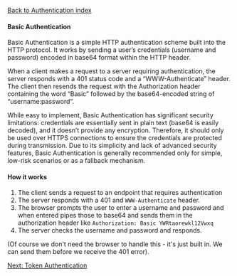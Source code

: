 [Back to Authentication index](06-authentication.md)

#### Basic Authentication

Basic Authentication is a simple HTTP authentication scheme built into the HTTP protocol. It works by sending a user’s credentials (username and password) encoded in base64 format within the HTTP header.

When a client makes a request to a server requiring authentication, the server responds with a 401 status code and a “WWW-Authenticate” header. The client then resends the request with the Authorization header containing the word “Basic” followed by the base64-encoded string of “username:password”.

While easy to implement, Basic Authentication has significant security limitations: credentials are essentially sent in plain text (base64 is easily decoded), and it doesn’t provide any encryption. Therefore, it should only be used over HTTPS connections to ensure the credentials are protected during transmission. Due to its simplicity and lack of advanced security features, Basic Authentication is generally recommended only for simple, low-risk scenarios or as a fallback mechanism.

#### How it works

1. The client sends a request to an endpoint that requires authentication
2. The server responds with a 401 and `WWW-Authenticate` header.
3. The browser prompts the user to enter a username and password and when entered pipes those to base64 and sends them in the authorization header like `Authorization: Basic YWRtaorewkl12Vwxq`
4. The server checks the username and password and responds.

(Of course we don't need the browser to handle this - it's just built in. We can send them before we receive the 401 error).

[Next: Token Authentication](token-authentication.md)
